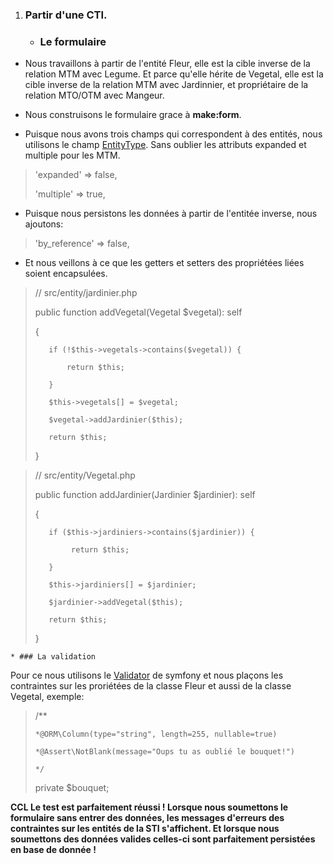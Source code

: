 1. ### Partir d'une CTI.

    * ### Le formulaire

- Nous travaillons à partir de l'entité Fleur, elle est la cible inverse de la relation MTM avec Legume. Et parce qu'elle hérite de Vegetal, elle est la cible inverse de la relation MTM avec Jardinnier, et propriétaire de la relation MTO/OTM avec Mangeur.

- Nous construisons le formulaire grace à **make:form**.

- Puisque nous avons trois champs qui correspondent à des entités, nous utilisons le champ [EntityType](https://symfony.com/doc/current/reference/forms/types/entity.html). Sans oublier les attributs expanded et multiple pour les MTM.

>   'expanded'  => false,
>   
>   'multiple'  => true,


- Puisque nous persistons les données à partir de l'entitée inverse, nous ajoutons:

>   'by_reference' => false,

- Et nous veillons à ce que les getters et setters des propriétées liées soient encapsulées.

>    // src/entity/jardinier.php
>    
>    public function addVegetal(Vegetal $vegetal): self
>    
>    {
>    
>        if (!$this->vegetals->contains($vegetal)) {
>        
>            return $this;
>            
>        }
>        
>        $this->vegetals[] = $vegetal;
>        
>        $vegetal->addJardinier($this);
>        
>        return $this;
>        
>    }

>    // src/entity/Vegetal.php
>    
>    public function addJardinier(Jardinier $jardinier): self
>    
>    {
>    
>        if ($this->jardiniers->contains($jardinier)) {
>        
>             return $this; 
>             
>        }
>
>        $this->jardiniers[] = $jardinier;
>        
>        $jardinier->addVegetal($this);
>
>        return $this;
>        
>    }


    * ### La validation

Pour ce nous utilisons le [Validator](https://symfony.com/doc/current/validation.html) de symfony et nous plaçons les contraintes sur les proriétées de la classe Fleur et aussi de la classe Vegetal, exemple:

>    /**
>    
>     *@ORM\Column(type="string", length=255, nullable=true)
>     
>     *@Assert\NotBlank(message="Oups tu as oublié le bouquet!")
>     
>     */
>    private $bouquet;

**CCL Le test est parfaitement réussi ! Lorsque nous soumettons le formulaire sans entrer des données, les messages d'erreurs des contraintes sur les entités de la STI s'affichent. Et lorsque nous soumettons des données valides celles-ci sont parfaitement persistées en base de donnée !**